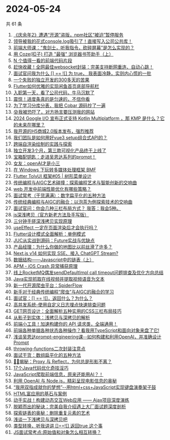 # 2024-05-24

共 61 条

<!-- BEGIN JUEJIN -->
<!-- 最后更新时间 2024-05-24 14:01:26 +0800 -->
1. [《庆余年2》遭遇“开源”盗版，npm社区“被迫”暂停服务](https://juejin.cn/post/7371074808149917750)
1. [领导被我的花式console.log吸引了！直接写入公司公共库！](https://juejin.cn/post/7371716384847364147)
1. [前端大师课：“鬼剑士，听我指令，砍碎屏幕”是怎么实现的？](https://juejin.cn/post/7371423076661542952)
1. [用 Coze(扣子) 打造 "最强" 浏览器书签助手（上）](https://juejin.cn/post/7369868541933338639)
1. [N 个值得一看的前端代码片段](https://juejin.cn/post/7371312967781777418)
1. [赶快收藏！全网最佳websocket封装：完美支持断网重连、自动心跳！](https://juejin.cn/post/7371365854012276747)
1. [面试官问我为什么 [] == ![] 为 true， 我表面冷静，实则内心慌的一批](https://juejin.cn/post/7371312966364332042)
1. [一个失败的独立开发的300多天的苦果](https://juejin.cn/post/7371638121279848499)
1. [Flutter如何优雅的实现闲鱼首页底部导航栏](https://juejin.cn/post/7370357521897390092)
1. [入职第一天，看了公司代码，牛马沉默了](https://juejin.cn/post/7371986999164928010)
1. [震惊！进度条真的是匀速的，不信你看](https://juejin.cn/post/7370682158103347238)
1. [为了学习分库分表，我把 Cobar 源码抄了一遍](https://juejin.cn/post/7370993837303283750)
1. [😰我被恐吓了，对方扬言要压测我的网站](https://juejin.cn/post/7371761447696121866)
1. [2024 Google I/O 宣布正式支持 Kotlin Multiplatform ，那 KMP 是什么？它的未来在哪里？](https://juejin.cn/post/7372030889422848051)
1. [我开源的H5商城2.0版本发布，强烈推荐](https://juejin.cn/post/7370713457454956571)
1. [我们团队是如何用好vue3 setup组合式API的？](https://juejin.cn/post/7371253542245105698)
1. [跨端自渲染绘制的实践与探索](https://juejin.cn/post/7371011013430968358)
1. [独立开发3个月，第三款可视化产品终于上线了](https://juejin.cn/post/7371698970974437403)
1. [宝箱配钥匙：走进吴恩达系列的prompt！](https://juejin.cn/post/7371424635895103528)
1. [女友：openAI才是小三](https://juejin.cn/post/7371424635894759464)
1. [在 Windows 下玩转多媒体处理框架 BMF](https://juejin.cn/post/7371640570421755913)
1. [Flutter TolyUI 框架#05 | 树形菜单设计](https://juejin.cn/post/7371318721904672794)
1. [传统编程与AIGC艺术碰撞：探索编程艺术与智能创新的交响曲](https://juejin.cn/post/7370682158104494118)
1. [web 开发中前端性能优化有哪些策略？](https://juejin.cn/post/7371279849245179954)
1. [面试常考（干货满满）：数字扁平化的五种方法](https://juejin.cn/post/7371053962069213196)
1. [传统经典编程与AIGC的融合：以泡茶为例探索技术的交响曲](https://juejin.cn/post/7371731578962493474)
1. [面试官问：你会几种三栏布局方式？ 我答：我会5种。](https://juejin.cn/post/7371720794977697833)
1. [js深浅拷贝（官方新老方法及手写版）](https://juejin.cn/post/7371292724287225908)
1. [三分钟手搓深浅拷贝实现原理](https://juejin.cn/post/7371809217789820982)
1. [useEffect 一定在页面渲染后才会执行吗？](https://juejin.cn/post/7370138993062887476)
1. [Flutter设计模式全面解析：单例模式](https://juejin.cn/post/7371297065740206107)
1. [JUC从实战到源码：Future实战与优缺点](https://juejin.cn/post/7371295699268681791)
1. [产品经理：为什么你做的地图比以前丝滑了许多？](https://juejin.cn/post/7371633297153687606)
1. [Next.js v14 如何实现 SSE、接入 ChatGPT Stream?](https://juejin.cn/post/7372020457124659234)
1. [数据结构——Javascript中的链表（上）](https://juejin.cn/post/7371720794977665065)
1. [APM - iOS Crash 异常捕获原理](https://juejin.cn/post/7370526031700377652)
1. [线上RocketMQ偶发sendDefaultImpl call timeout问题排查及优化方向总结](https://juejin.cn/post/7371295699268665407)
1. [Java实现抓取在线视频并提取视频语音为文本](https://juejin.cn/post/7371318721905639450)
1. [新一代开源爬虫平台：SpiderFlow](https://juejin.cn/post/7371019286372319247)
1. [新手对于经典传统编程“爬虫”与AIGC的融合的学习](https://juejin.cn/post/7371000336683515954)
1. [面试官：[] == ![]，返回什么？为什么？](https://juejin.cn/post/7371013983367987234)
1. [高并发系统-使用自定义日志埋点快速排查问题](https://juejin.cn/post/7371011013431017510)
1. [GET网页设计：全面解析五种实用的CSS三栏布局技巧](https://juejin.cn/post/7371641316113907748)
1. [从影子到实体：浅拷贝与深拷贝的解析](https://juejin.cn/post/7371358964547682319)
1. [前端小工具！加速构建你的 API 请求类，全端通用！](https://juejin.cn/post/7371479502456963106)
1. [前端各种单据各种状态各种操作？看我用TypeScript和面向对象来盘了它!](https://juejin.cn/post/7370925894662193204)
1. [浅谈吴恩达prompt-engineering课--如何构建和利用OpenAI，并准确设计Prompt](https://juejin.cn/post/7371373024241565715)
1. [throwing-functions二次封装注意点](https://juejin.cn/post/7371698970975256603)
1. [面试干货：数组扁平化的五种方法](https://juejin.cn/post/7371687884792168458)
1. [🍉🍉揭秘：Proxy 与 Reflect，为何总是形影不离？](https://juejin.cn/post/7371000326130925618)
1. [17个Java代码优化奇技淫巧](https://juejin.cn/post/7371011013432000550)
1. [JavaScript爬取前端信息，原来还能用AI？！](https://juejin.cn/post/7370994785656176667)
1. [利用 OpenAI 与 Node.js，精彩呈现电影信息的奥秘](https://juejin.cn/post/7370923547739373605)
1. [“我用双指成就你的梦想”--用html+css+JavaScript实现键盘演奏架子鼓](https://juejin.cn/post/7370682158103756838)
1. [HTML富应用的基石与案例](https://juejin.cn/post/7370923547738898469)
1. [动手实战！构建动态交互Web应用 —— Ajax项目深度演练](https://juejin.cn/post/7370993837303709734)
1. [脱颖而出的秘诀：完美自我介绍遇上大厂面试题深度剖析](https://juejin.cn/post/7370993837303660582)
1. [探索链表的奥秘：删除重复元素的艺术](https://juejin.cn/post/7371687884792233994)
1. [浅谈一下浅拷贝与深拷贝吧](https://juejin.cn/post/7371716394301620262)
1. [类型转换，听我讲讲 []==![] 返回true 这个事](https://juejin.cn/post/7371000326130106418)
1. [JS面试常考点:原始值和对象怎么相互转换？](https://juejin.cn/post/7370993837303365670)
<!-- END JUEJIN -->